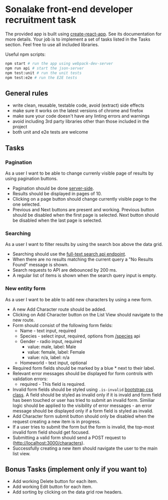 # Sonalake front-end developer recruitment task

The provided app is built using [create-react-app](https://github.com/facebook/create-react-app). See its documentation for more details. Your job is to implement a set of tasks listed in the Tasks section. Feel free to use all included libraries.

Useful npm scripts:

```bash
npm start # run the app using webpack-dev-server
npm run api # start the json-server
npm test:unit # run the unit tests
npm test:e2e # run the E2E tests
```

## General rules

- write clean, reusable, testable code, avoid (extract) side effects
- make sure it works on the latest versions of chrome and firefox
- make sure your code doesn't have any linting errors and warnings
- avoid including 3rd party libraries other than those included in the project
- both unit and e2e tests are welcome

## Tasks

### Pagination

As a user I want to be able to change currenly visible page of results by using pagination buttons.

- Pagination should be done [server-side](https://github.com/typicode/json-server#paginate).
- Results should be displayed in pages of 10.
- Clicking on a page button should change currently visible page to the one selected.
- Previous and Next buttons are present and working. Previous button should be disabled when the first page is selected. Next button should be disabled when the last page is selected.

### Searching

As a user I want to filter results by using the search box above the data grid.

- Searching should use the [full-text search api endpoint](https://github.com/typicode/json-server#full-text-search).
- When there are no results matching the current query a "No Results Found" message is shown.
- Search requests to API are debounced by 200 ms.
- A regular list of items is shown when the search query input is empty.

### New entity form

As a user I want to be able to add new characters by using a new form.

- A new Add Character route should be added.
- Clicking on Add Character button on the List View should navigate to the new route.
- Form should consist of the following form fields:
  - Name - text input, required
  - Species - select input, required, options from [/species](http://localhost:3000/species) api
  - Gender - radio input, required
    - value: male, label: Male
    - value: female, label: Female
    - value: n/a, label: n/a
  - Homeworld - text input, optional
- Required form fields should be marked by a blue \* next to their label.
- Relevant error messages should be displayed for form controls with validation errors:
  - required - This field is required.
- Invalid form fields should be styled using `.is-invalid` [bootstrap css class](https://getbootstrap.com/docs/4.1/components/forms/#server-side). A field should be styled as invalid only if it is invald and form field has been touched or user has tried to submit an invalid form. Similiar logic should be applied to the visibility of error messages - an error message should be displayed only if a form field is styled as invalid.
- Add Character form submit button should only be disabled when the request creating a new item is in progress.
- If a user tries to submit the form but the form is invalid, the top-most invalid form field should get focused.
- Submitting a valid form should send a POST request to ([http://localhost:3000/characters](http://localhost:3000/characters)).
- Successfully creating a new item should navigate the user to the main list view.

## Bonus Tasks (implement only if you want to)

- Add working Delete button for each item.
- Add working Edit button for each item.
- Add sorting by clicking on the data grid row headers.
